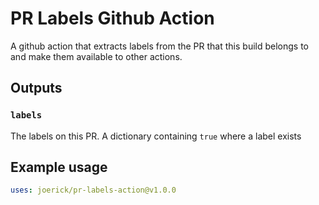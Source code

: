 # PR Labels Github Action

A github action that extracts labels from the PR that this build belongs to and make them available to other actions.

## Outputs

### `labels`

The labels on this PR. A dictionary containing `true` where a label exists

## Example usage

```yaml
uses: joerick/pr-labels-action@v1.0.0
```
